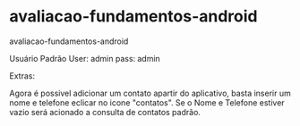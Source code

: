 # avaliacao-fundamentos-android
avaliacao-fundamentos-android

Usuário Padrão
User: admin
pass: admin

Extras:

Agora é possivel adicionar um contato apartir do aplicativo, basta inserir um nome e telefone eclicar no icone "contatos". Se o Nome e Telefone estiver vazio será acionado a consulta de contatos padrão.
